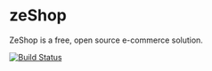 # zeShop
ZeShop is a free, open source e-commerce solution. 

[![Build Status](https://travis-ci.org/Zomzog/zeShop.svg?branch=master)](https://travis-ci.org/Zomzog/zeShop)
